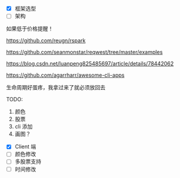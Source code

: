 # 

- [x] 框架选型
- [ ] 架构

如果低于价格提醒！

https://github.com/reugn/rspark

https://github.com/seanmonstar/reqwest/tree/master/examples

https://blog.csdn.net/luanpeng825485697/article/details/78442062

https://github.com/agarrharr/awesome-cli-apps

生命周期好蛋疼，我拿过来了就必须放回去

TODO: 
1. 颜色
2. 股票
3. cli 添加
4. 画图？

- [x] Client 端
- [ ] 颜色修改
- [ ] 多股票支持
- [ ] 时间修改